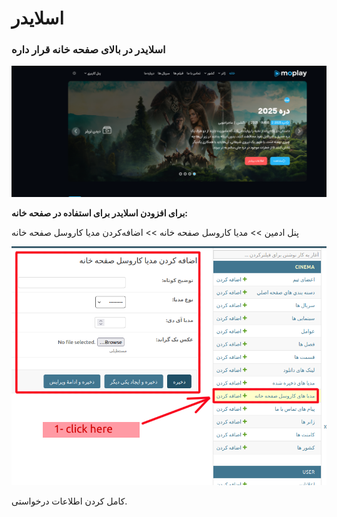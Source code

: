 # اسلایدر
### اسلایدر در بالای صفحه خانه قرار داره
![slider](../../images/slider.png)

**برای افزودن اسلایدر برای استفاده در صفحه خانه:**

پنل ادمین >> مدیا کاروسل صفحه خانه >> اضافه‌کردن مدیا کاروسل صفحه خانه

![add slider](../../images/add-slider.png)

کامل کردن اطلاعات درخواستی.
